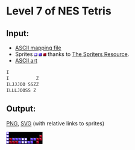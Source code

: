 # Level 7 of NES Tetris

## Input:

* [ASCII mapping file](NES_level7.txt)
* Sprites ![](NES_level7_empty.png) ![](NES_level7_filled.png) ![](NES_level7_other.png) thanks to [The Spriters Resource](https://www.spriters-resource.com/nes/tetris/sheet/32943/).
* [ASCII art](example.asc)

```
I           
I          Z
ILJJJOO SSZZ
ILLLJOOSS Z 
```

## Output:

[PNG](example.png), [SVG](example.svg) (with relative links to sprites)

![](example.png)
